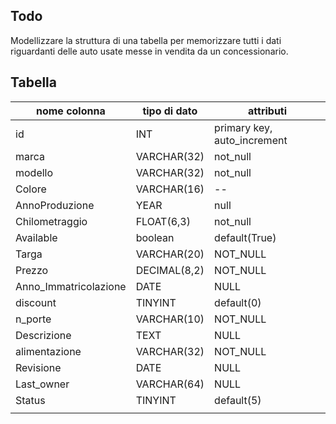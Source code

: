 ## Todo
Modellizzare la struttura di una tabella per memorizzare tutti i dati riguardanti delle auto usate messe in vendita da un concessionario.

## Tabella
| nome colonna | tipo di dato | attributi |
| ---- | ---- | ---- |
| id | INT | primary key, auto_increment |
| marca | VARCHAR(32) | not_null |
| modello | VARCHAR(32) | not_null |
| Colore | VARCHAR(16) | -- |
| AnnoProduzione | YEAR | null |
| Chilometraggio | FLOAT(6,3) | not_null |
| Available | boolean | default(True) |
| Targa | VARCHAR(20) | NOT_NULL |
| Prezzo | DECIMAL(8,2) | NOT_NULL |
| Anno_Immatricolazione | DATE | NULL |
| discount | TINYINT | default(0) |
| n_porte | VARCHAR(10) | NOT_NULL |
| Descrizione | TEXT | NULL |
| alimentazione | VARCHAR(32) | NOT_NULL |
| Revisione | DATE | NULL<br> |
| Last_owner | VARCHAR(64) | NULL |
| Status | TINYINT | default(5) |
|  |  |  |


